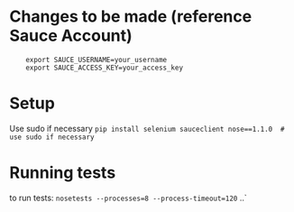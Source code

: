 # Changes to be made (reference Sauce Account)

```
	export SAUCE_USERNAME=your_username
	export SAUCE_ACCESS_KEY=your_access_key
```

# Setup
Use sudo if necessary
`pip install selenium sauceclient nose==1.1.0  # use sudo if necessary`

# Running tests
to run tests: `nosetests --processes=8 --process-timeout=120`
..` 

